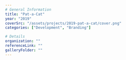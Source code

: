 ```yaml
---
# General Information
title: "Pat-a-Cat"
year: "2019"
coverSrc: "/assets/projects/2019-pat-a-cat/cover.png"
categories: ["Development", "Branding"]

# Details
organization: ""
referenceLink: ""
galleryFolder: ""
---
```

